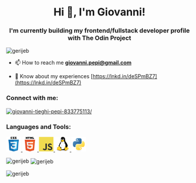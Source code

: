 <h1 align="center">Hi 👋, I'm Giovanni!</h1>
<h3 align="center">I'm currently building my frontend/fullstack developer profile with The Odin Project</h3>

<p align="left"> <img src="https://komarev.com/ghpvc/?username=gerijeb&label=Profile%20views&color=0e75b6&style=flat" alt="gerijeb" /> </p>


- 📫 How to reach me **giovanni.pepi@gmail.com**

- 📄 Know about my experiences [https://lnkd.in/deSPmBZ7](https://lnkd.in/deSPmBZ7)

<h3 align="left">Connect with me:</h3>
<p align="left">
<a href="https://linkedin.com/in/giovanni-tieghi-pepi-833775113/" target="blank"><img align="center" src="https://raw.githubusercontent.com/rahuldkjain/github-profile-readme-generator/master/src/images/icons/Social/linked-in-alt.svg" alt="giovanni-tieghi-pepi-833775113/" height="30" width="40" /></a>
</p>

<h3 align="left">Languages and Tools:</h3>
<p align="left"> <a href="https://www.w3schools.com/css/" target="_blank" rel="noreferrer"> <img src="https://raw.githubusercontent.com/devicons/devicon/master/icons/css3/css3-original-wordmark.svg" alt="css3" width="40" height="40"/> </a> <a href="https://www.w3.org/html/" target="_blank" rel="noreferrer"> <img src="https://raw.githubusercontent.com/devicons/devicon/master/icons/html5/html5-original-wordmark.svg" alt="html5" width="40" height="40"/> </a> <a href="https://developer.mozilla.org/en-US/docs/Web/JavaScript" target="_blank" rel="noreferrer"> <img src="https://raw.githubusercontent.com/devicons/devicon/master/icons/javascript/javascript-original.svg" alt="javascript" width="40" height="40"/> </a> <a href="https://www.linux.org/" target="_blank" rel="noreferrer"> <img src="https://raw.githubusercontent.com/devicons/devicon/master/icons/linux/linux-original.svg" alt="linux" width="40" height="40"/> </a> <a href="https://www.python.org" target="_blank" rel="noreferrer"> <img src="https://raw.githubusercontent.com/devicons/devicon/master/icons/python/python-original.svg" alt="python" width="40" height="40"/> </a> </p>

<p><img align="left" src="https://github-readme-stats.vercel.app/api/top-langs?username=gerijeb&show_icons=true&locale=en&layout=compact" alt="gerijeb" /> &nbsp;<img align="center" src="https://github-readme-stats.vercel.app/api?username=gerijeb&count_private=true&show_icons=true&theme=onedark)](https://github.com/anuraghazra/github-readme-stats" alt="gerijeb" /></p>

<p><img align="center" src="https://github-readme-streak-stats.herokuapp.com/?user=gerijeb&" alt="gerijeb" /></p>

